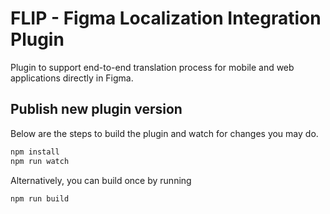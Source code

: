 # FLIP - Figma Localization Integration Plugin

Plugin to support end-to-end translation process for mobile and web applications directly in Figma.  

## Publish new plugin version

Below are the steps to build the plugin and watch for changes you may do. 

```bash
npm install
npm run watch
```

Alternatively, you can build once by running
```bash
npm run build
```